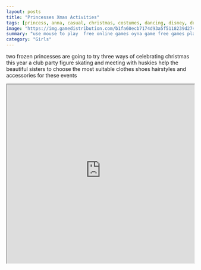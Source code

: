 ```yaml
---
layout: posts
title: "Princesses Xmas Activities"
tags: [princess, anna, casual, christmas, costumes, dancing, disney, dress, elsa, frozen, hairstyle, skating, free, online, games, oyna, game, free, games, play, play, games]
image: "https://img.gamedistribution.com/b1fa60ecb7174d93a5f5118239d27477.jpg"
summary: "use mouse to play  free online games oyna game free games play play games"
category: "Girls"
---
```


two frozen princesses are going to try three ways of celebrating christmas this year a club party figure skating and meeting with huskies help the beautiful sisters to choose the most suitable clothes shoes hairstyles and accessories for these events

<iframe width="100%" height="480px;" src="https://html5.gamedistribution.com/b1fa60ecb7174d93a5f5118239d27477/"></iframe>